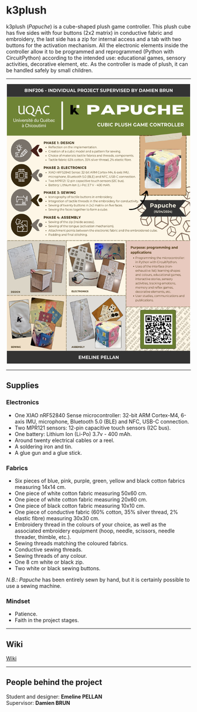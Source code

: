 # k3plush
k3plush (*Papuche*) is a cube-shaped plush game controller. This plush cube has five sides with four buttons (2x2 matrix) in conductive fabric and embroidery, the last side has a zip for internal access and a tab with two buttons for the activation mechanism. All the electronic elements inside the controller allow it to be programmed and reprogrammed (Python with CircuitPython) according to the intended use: educational games, sensory activities, decorative element, etc. As the controller is made of plush, it can be handled safely by small children.

***

<p align="center">
  <img src="https://github.com/keycube/k3plush/blob/main/assets/poster/papucheEnglish.png" alt="English poster" width="500" height="760" />
</p>

***

## Supplies

### Electronics
- One XIAO nRF52840 Sense microcontroller: 32-bit ARM Cortex-M4, 6-axis IMU, microphone, Bluetooth 5.0 (BLE) and NFC, USB-C connection.
- Two MPR121 sensors: 12-pin capacitive touch sensors (I2C bus).
- One battery: Lithium Ion (Li-Po) 3.7v - 400 mAh.
- Around twenty electrical cables or a reel.
- A soldering iron and tin.
- A glue gun and a glue stick.

### Fabrics
- Six pieces of blue, pink, purple, green, yellow and black cotton fabrics measuring 14x14 cm.
- One piece of white cotton fabric measuring 50x60 cm.
- One piece of white cotton fabric measuring 20x60 cm.
- One piece of black cotton fabric measuring 10x10 cm.
- One piece of conductive fabric (60% cotton, 35% silver thread, 2% elastic fibre) measuring 30x30 cm.
- Embroidery thread in the colours of your choice, as well as the associated embroidery equipment (hoop, needle, scissors, needle threader, thimble, etc.).
- Sewing threads matching the coloured fabrics.
- Conductive sewing threads.
- Sewing threads of any colour.
- One 8 cm white or black zip.
- Two white or black sewing buttons.

*N.B.*: *Papuche* has been entirely sewn by hand, but it is certainly possible to use a sewing machine.

### Mindset
- Patience.
- Faith in the project stages.

***

## Wiki
[Wiki](https://github.com/keycube/k3plush/wiki)

***

## People behind the project
Student and designer: **Emeline PELLAN**<br>
Supervisor: **Damien BRUN**
